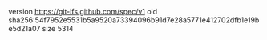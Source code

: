 version https://git-lfs.github.com/spec/v1
oid sha256:54f7952e5531b5a9520a73394096b91d7e28a5771e412702dfb1e19be5d21a07
size 5314
